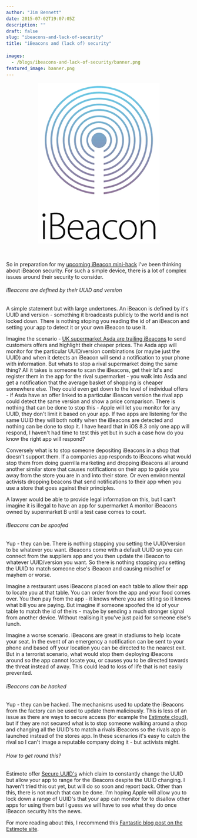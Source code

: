 ```yaml
---
author: "Jim Bennett"
date: 2015-07-02T19:07:05Z
description: ""
draft: false
slug: "ibeacons-and-lack-of-security"
title: "iBeacons and (lack of) security"

images:
  - /blogs/ibeacons-and-lack-of-security/banner.png
featured_image: banner.png
---
```



<div style='text-align:center'>
    
![iBeacon](iBeaconLogo-1.png)
    
</div>
</br>

So in preparation for my [upcoming iBeacon mini-hack](http://www.meetup.com/Birmingham-Xamarin-Mobile-Cross-Platform-User-Group/events/223173916/) I've been thinking about iBeacon security.  For such a simple device, there is a lot of complex issues around their security to consider.

###### iBeacons are defined by their UUID and version

A simple statement but with large undertones.  An iBeacon is defined by it's UUID and version - something it broadcasts publicly to the world and is not locked down.  There is nothing stoping you reading the id of an iBeacon and setting your app to detect it or your own iBeacon to use it.

Imagine the scenario - [UK supermarket Asda are trailing iBeacons](http://ibeaconsblog.com/asda-trials-in-store-beacons/) to send customers offers and highlight their cheaper prices.  The Asda app will monitor for the particular UUID/version combinations (or maybe just the UUID) and when it detects an iBeacon will send a notification to your phone with information.  But whats to stop a rival supermarket doing the same thing?  All it takes is someone to scan the iBeacons, get their Id's and register them in the app for the rival supermarket - you walk into Asda and get a notification that the average basket of shopping is cheaper somewhere else.  They could even get down to the level of individual offers - if Asda have an offer linked to a particular iBeacon version the rival app could detect the same version and show a price comparison.
There is nothing that can be done to stop this - Apple will let you monitor for any UUID, they don't limit it based on your app.  If two apps are listening for the same UUID they will both notify when the iBeacons are detected and nothing can be done to stop it.  I have heard that in iOS 8.3 only one app will respond, I haven't had time to test this yet but in such a case how do you know the right app will respond?

Conversely what is to stop someone depositing iBeacons in a shop that doesn't support them.  If a companies app responds to iBeacons what would stop them from doing guerrilla marketing and dropping iBeacons all around another similar store that causes notifications on their app to guide you away from the store you are in and into their store.  Or even environmental activists dropping beacons that send notifications to their app when you use a store that goes against their principles.

A lawyer would be able to provide legal information on this, but I can't imagine it is illegal to have an app for supermarket A monitor iBeacons owned by supermarket B until a test case comes to court.

###### iBeacons can be spoofed

Yup - they can be.  There is nothing stopping you setting the UUID/version to be whatever you want.  iBeacons come with a default UUID so you can connect from the suppliers app and you then update the iBeacon to whatever UUID/version you want.  So there is nothing stopping you setting the UUID to match someone else's iBeacon and causing mischief or mayhem or worse.

Imagine a restaurant uses iBeacons placed on each table to allow their app to locate you at that table.  You can order from the app and your food comes over.  You then pay from the app - it knows where you are sitting so it knows what bill you are paying.  But imagine if someone spoofed the id of your table to match the id of theirs - maybe by sending a much stronger signal from another device.  Without realising it you've just paid for someone else's lunch.

Imagine a worse scenario.  iBeacons are great in stadiums to help locate your seat.  In the event of an emergency a notification can be sent to your phone and based off your location you can be directed to the nearest exit.  But in a terrorist scenario, what would stop them deploying iBeacons around so the app cannot locate you, or causes you to be directed towards the threat instead of away.  This could lead to loss of life that is not easily prevented.

###### iBeacons can be hacked

Yup - they can be hacked.  The mechanisms used to update the iBeacons from the factory can be used to update them maliciously.  This is less of an issue as there are ways to secure access (for example the [Estimote cloud](https://cloud.estimote.com)), but if they are not secured what is to stop someone walking around a shop and changing all the UUID's to match a rivals iBeacons so the rivals app is launched instead of the stores app.  In these scenarios it's easy to catch the rival so I can't image a reputable company doing it - but activists might.

###### How to get round this?
Estimote offer [Secure UUID's](https://community.estimote.com/hc/en-us/articles/204233603-How-Secure-UUID-works-) which claim to constantly change the UUID but allow your app to range for the iBeacons despite the UUID changing.  I haven't tried this out yet, but will do so soon and report back.  Other than this, there is not much that can be done.  I'm hoping Apple will allow you to lock down a range of UUID's that your app can monitor for to disallow other apps for using them but I guess we will have to see what they do once iBeacon security hits the news.


For more reading about this, I recommend this [Fantastic blog post on the Estimote site](http://blog.estimote.com/post/104765561910/ibeacon-security-understanding-the-risks).

